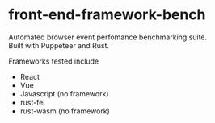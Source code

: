 # front-end-framework-bench
Automated browser event perfomance benchmarking suite.  
Built with Puppeteer and Rust.

Frameworks tested include
-  React
-  Vue
-  Javascript (no framework)
-  rust-fel
-  rust-wasm (no framework)
